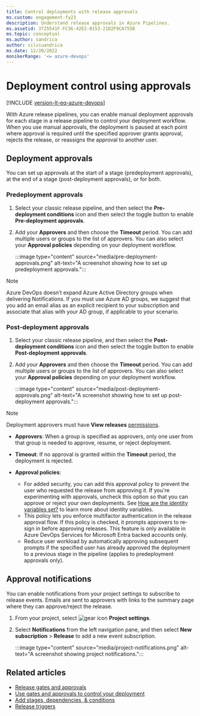```yaml
---
title: Control deployments with release approvals
ms.custom: engagement-fy23
description: Understand release approvals in Azure Pipelines.
ms.assetid: 3725541F-FC36-42E2-8153-21D2F9CA755B
ms.topic: conceptual
ms.author: sandrica
author: silviuandrica
ms.date: 12/20/2022
monikerRange: '<= azure-devops'
---
```


# Deployment control using approvals

[!INCLUDE [version-lt-eq-azure-devops](../../../includes/version-lt-eq-azure-devops.md)]

With Azure release pipelines, you can enable manual deployment approvals for each stage in a release pipeline to control your deployment workflow. When you use manual approvals, the deployment is paused at each point where approval is required until the specified approver grants approval, rejects the release, or reassigns the approval to another user.

## Deployment approvals

You can set up approvals at the start of a stage (predeployment approvals), at the end of a stage (post-deployment approvals), or for both.

### Predeployment approvals

1. Select your classic release pipeline, and then select the **Pre-deployment conditions** icon and then select the toggle button to enable **Pre-deployment approvals**.

1. Add your **Approvers** and then choose the **Timeout** period. You can add multiple users or groups to the list of approvers. You can also select your **Approval policies** depending on your deployment workflow.

    :::image type="content" source="media/pre-deployment-approvals.png" alt-text="A screenshot showing how to set up predeployment approvals.":::

> [!NOTE]
> Azure DevOps doesn’t expand Azure Active Directory groups when delivering Notifications. If you must use Azure AD groups, we suggest that you add an email alias as an explicit recipient to your subscription and associate that alias with your AD group, if applicable to your scenario.

### Post-deployment approvals

1. Select your classic release pipeline, and then select the **Post-deployment conditions** icon and then select the toggle button to enable **Post-deployment approvals**.

1. Add your **Approvers** and then choose the **Timeout** period. You can add multiple users or groups to the list of approvers. You can also select your **Approval policies** depending on your deployment workflow.

    :::image type="content" source="media/post-deployment-approvals.png" alt-text="A screenshot showing how to set up post-deployment approvals.":::

> [!NOTE]
> Deployment approvers must have **View releases** [permissions](../../policies/permissions.md#release-pipeline-permissions).

- **Approvers**:
When a group is specified as approvers, only one user from that group is needed to approve, resume, or reject deployment.

- **Timeout**:
If no approval is granted within the **Timeout** period, the deployment is rejected.

- **Approval policies**:

   - For added security, you can add this approval policy to prevent the user who requested the release from approving it. If you're experimenting with approvals, uncheck this option so that you can approve or reject your own deployments. See [How are the identity variables set?](../../build/variables.md#how-are-the-identity-variables-set) to learn more about identity variables.
   - This policy lets you enforce multifactor authentication in the release approval flow. If this policy is checked, it prompts approvers to re-sign in before approving releases. This feature is only available in Azure DevOps Services for Microsoft Entra backed accounts only.
   - Reduce user workload by automatically approving subsequent prompts if the specified user has already approved the deployment to a previous stage in the pipeline (applies to predeployment approvals only).

## Approval notifications

You can enable notifications from your project settings to subscribe to release events. Emails are sent to approvers with links to the summary page where they can approve/reject the release. 

1. From your project, select ![gear icon](../../../media/icons/gear-icon.png) **Project settings**.

1. Select **Notifications** from the left navigation pane, and then select **New subscription** > **Release** to add a new event subscription.

    :::image type="content" source="media/project-notifications.png" alt-text="A screenshot showing project notifications.":::

## Related articles

- [Release gates and approvals](index.md)
- [Use gates and approvals to control your deployment](../deploy-using-approvals.md)
- [Add stages, dependencies, & conditions](../../process/stages.md)
- [Release triggers](../triggers.md)
